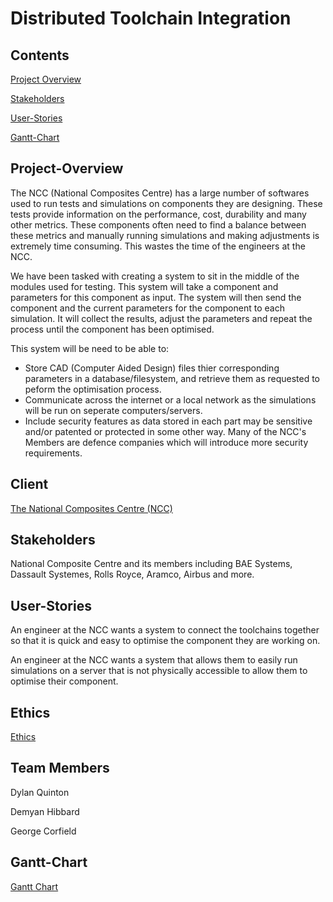 # Distributed Toolchain Integration

## Contents
[Project Overview](#Project-Overview)

[Stakeholders](#Stakeholders)

[User-Stories](#User-Stories)

[Gantt-Chart](#Gantt-Chart)


## Project-Overview
The NCC (National Composites Centre) has a large number of softwares used to run tests and simulations on components they are designing. These tests provide information on the performance, cost, durability and many other metrics. These components often need to find a balance between these metrics and manually running simulations and making adjustments is extremely time consuming. This wastes the time of the engineers at the NCC.

We have been tasked with creating a system to sit in the middle of the modules used for testing. This system will take a component and parameters for this component as input. The system will then send the component and the current parameters for the component to each simulation. It will collect the results, adjust the parameters and repeat the process until the component has been optimised.

This system will be need to be able to: 
* Store CAD (Computer Aided Design) files thier corresponding parameters in a database/filesystem, and retrieve them as requested to peform the optimisation process.
* Communicate across the internet or a local network as the simulations will be run on seperate computers/servers.
* Include security features as data stored in each part may be sensitive and/or patented or protected in some other way. Many of the NCC's Members are defence companies which will introduce more security requirements.

## Client
[The National Composites Centre (NCC)](https://www.nccuk.com/) 

## Stakeholders
National Composite Centre and its members including BAE Systems, Dassault Systemes, Rolls Royce, Aramco, Airbus and more.

## User-Stories
An engineer at the NCC wants a system to connect the toolchains together so that it is quick and easy to optimise the component they are working on.

An engineer at the NCC wants a system that allows them to easily run simulations on a server that is not physically accessible to allow them to optimise their component.

## Ethics
[Ethics](https://github.com/spe-uob/2023-DistributedToolchainIntegration/blob/dev/ETHICS.md)

## Team Members 
Dylan Quinton  

Demyan Hibbard  

George Corfield

## Gantt-Chart
[Gantt Chart](https://github.com/orgs/spe-uob/projects/119/views/2)

